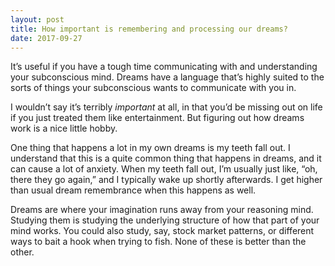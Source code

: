 ```yaml
---
layout: post
title: How important is remembering and processing our dreams?
date: 2017-09-27
---
```


<p>It’s useful if you have a tough time communicating with and understanding your subconscious mind. Dreams have a language that’s highly suited to the sorts of things your subconscious wants to communicate with you in.</p><p>I wouldn’t say it’s terribly <i>important</i> at all, in that you’d be missing out on life if you just treated them like entertainment. But figuring out how dreams work is a nice little hobby.</p><p>One thing that happens a lot in my own dreams is my teeth fall out. I understand that this is a quite common thing that happens in dreams, and it can cause a lot of anxiety. When my teeth fall out, I’m usually just like, “oh, there they go again,” and I typically wake up shortly afterwards. I get higher than usual dream remembrance when this happens as well.</p><p>Dreams are where your imagination runs away from your reasoning mind. Studying them is studying the underlying structure of how that part of your mind works. You could also study, say, stock market patterns, or different ways to bait a hook when trying to fish. None of these is better than the other.</p>
